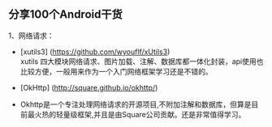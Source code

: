 ## 分享100个Android干货  
1、网络请求：  
- [xutils3] (https://github.com/wyouflf/xUtils3)  
  xutils 四大模块网络请求、图片加载、注解、数据库都一体化封装，api使用也比较方便，一般用来作为一个入门网络框架学习还是不错的。  

- [OkHttp] (http://square.github.io/okhttp/)  
- Okhttp是一个专注处理网络请求的开源项目,不附加注解和数据库，但算是目前最火热的轻量级框架,并且是由Square公司贡献。还是非常值得学习。